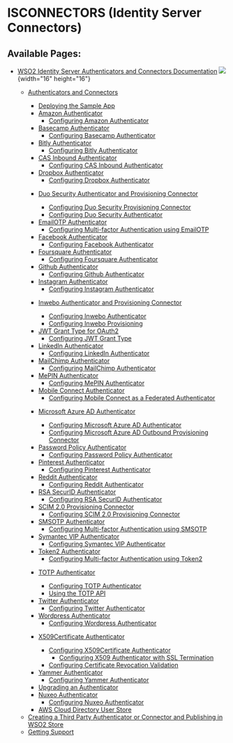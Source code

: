 # ISCONNECTORS (Identity Server Connectors)

  
  

## Available Pages:

-   [WSO2 Identity Server Authenticators and Connectors
    Documentation](WSO2-Identity-Server-Authenticators-and-Connectors-Documentation)
    ![](images/icons/contenttypes/home-page-16.png){width="16"
    height="16"}
    -   [Authenticators and Connectors](Authenticators-and-Connectors)
        -   [Deploying the Sample App](Deploying-the-Sample-App)

        <!-- -->

        -   [Amazon Authenticator](../../develop/amazon-authenticator)
            -   [Configuring Amazon
                Authenticator](../../develop/amazon-authenticator)

        <!-- -->

        -   [Basecamp Authenticator](../../develop/basecamp-authenticator)
            -   [Configuring Basecamp
                Authenticator](../../develop/basecamp-authenticator)

        <!-- -->

        -   [Bitly Authenticator](Bitly-Authenticator)
            -   [Configuring Bitly
                Authenticator](Configuring-Bitly-Authenticator)

        <!-- -->

        -   [CAS Inbound Authenticator](../../develop/cas-inbound-authenticator)
            -   [Configuring CAS Inbound
                Authenticator](../../develop/cas-inbound-authenticator)

        <!-- -->

        -   [Dropbox Authenticator](Dropbox-Authenticator)
            -   [Configuring Dropbox
                Authenticator](../../develop/dropbox-authenticator)

        <!-- -->

        -   [Duo Security Authenticator and Provisioning
            Connector](Duo-Security-Authenticator-and-Provisioning-Connector)
            -   [Configuring Duo Security Provisioning
                Connector](../../develop/duo-security-provisioning-connector)

            <!-- -->

            -   [Configuring Duo Security
                Authenticator](../../develop/duo-security-authenticator)

        <!-- -->

        -   [EmailOTP Authenticator](EmailOTP-Authenticator)
            -   [Configuring Multi-factor Authentication using
                EmailOTP](../../develop/configuring-multi-factor-authentication-using-emailotp)

        <!-- -->

        -   [Facebook Authenticator](Facebook-Authenticator)
            -   [Configuring Facebook
                Authenticator](../../develop/facebook-authenticator)

        <!-- -->

        -   [Foursquare Authenticator](Foursquare-Authenticator)
            -   [Configuring Foursquare
                Authenticator](Configuring-Foursquare-Authenticator)

        <!-- -->

        -   [Github Authenticator](Github-Authenticator)
            -   [Configuring Github
                Authenticator](Configuring-Github-Authenticator)

        <!-- -->

        -   [Instagram Authenticator](Instagram-Authenticator)
            -   [Configuring Instagram
                Authenticator](Configuring-Instagram-Authenticator)

        <!-- -->

        -   [Inwebo Authenticator and Provisioning
            Connector](Inwebo-Authenticator-and-Provisioning-Connector)
            -   [Configuring Inwebo
                Authenticator](Configuring-Inwebo-Authenticator)

            <!-- -->

            -   [Configuring Inwebo
                Provisioning](Configuring-Inwebo-Provisioning)

        <!-- -->

        -   [JWT Grant Type for OAuth2](../../develop/jwt-grant-type-for-oauth2)
            -   [Configuring JWT Grant
                Type](../../develop/configuring-jwt-grant-type)

        <!-- -->

        -   [LinkedIn Authenticator](LinkedIn-Authenticator)
            -   [Configuring LinkedIn
                Authenticator](Configuring-LinkedIn-Authenticator)

        <!-- -->

        -   [MailChimp Authenticator](MailChimp-Authenticator)
            -   [Configuring MailChimp
                Authenticator](Configuring-MailChimp-Authenticator)

        <!-- -->

        -   [MePIN Authenticator](MePIN-Authenticator)
            -   [Configuring MePIN
                Authenticator](Configuring-MePIN-Authenticator)

        <!-- -->

        -   [Mobile Connect
            Authenticator](Mobile-Connect-Authenticator)
            -   [Configuring Mobile Connect as a Federated
                Authenticator](Configuring-Mobile-Connect-as-a-Federated-Authenticator)

        <!-- -->

        -   [Microsoft Azure AD
            Authenticator](Microsoft-Azure-AD-Authenticator)
            -   [Configuring Microsoft Azure AD
                Authenticator](Configuring-Microsoft-Azure-AD-Authenticator)

            <!-- -->

            -   [Configuring Microsoft Azure AD Outbound Provisioning
                Connector](Configuring-Microsoft-Azure-AD-Outbound-Provisioning-Connector)

        <!-- -->

        -   [Password Policy
            Authenticator](Password-Policy-Authenticator)
            -   [Configuring Password Policy
                Authenticator](Configuring-Password-Policy-Authenticator)

        <!-- -->

        -   [Pinterest Authenticator](Pinterest-Authenticator)
            -   [Configuring Pinterest
                Authenticator](Configuring-Pinterest-Authenticator)

        <!-- -->

        -   [Reddit Authenticator](Reddit-Authenticator)
            -   [Configuring Reddit
                Authenticator](Configuring-Reddit-Authenticator)

        <!-- -->

        -   [RSA SecurID Authenticator](RSA-SecurID-Authenticator)
            -   [Configuring RSA SecurID
                Authenticator](Configuring-RSA-SecurID-Authenticator)

        <!-- -->

        -   [SCIM 2.0 Provisioning
            Connector](SCIM-2.0-Provisioning-Connector)
            -   [Configuring SCIM 2.0 Provisioning
                Connector](Configuring-SCIM-2.0-Provisioning-Connector)

        <!-- -->

        -   [SMSOTP Authenticator](SMSOTP-Authenticator)
            -   [Configuring Multi-factor Authentication using
                SMSOTP](../../develop/configuring-multi-factor-authentication-using-smsotp)

        <!-- -->

        -   [Symantec VIP Authenticator](Symantec-VIP-Authenticator)
            -   [Configuring Symantec VIP
                Authenticator](Configuring-Symantec-VIP-Authenticator)

        <!-- -->

        -   [Token2 Authenticator](Token2-Authenticator)
            -   [Configuring Multi-factor Authentication using
                Token2](../../develop/configuring-multi-factor-authentication-using-token2)

        <!-- -->

        -   [TOTP Authenticator](TOTP-Authenticator)
            -   [Configuring TOTP
                Authenticator](Configuring-TOTP-Authenticator)

            <!-- -->

            -   [Using the TOTP API](../../develop/using-the-totp-api)

        <!-- -->

        -   [Twitter Authenticator](Twitter-Authenticator)
            -   [Configuring Twitter
                Authenticator](Configuring-Twitter-Authenticator)

        <!-- -->

        -   [Wordpress Authenticator](Wordpress-Authenticator)
            -   [Configuring Wordpress
                Authenticator](Configuring-Wordpress-Authenticator)

        <!-- -->

        -   [X509Certificate
            Authenticator](X509Certificate-Authenticator)
            -   [Configuring X509Certificate
                Authenticator](Configuring-X509Certificate-Authenticator)
                -   [Configuring X509 Authenticator with SSL
                    Termination](Configuring-X509-Authenticator-with-SSL-Termination)

            <!-- -->

            -   [Configuring Certificate Revocation
                Validation](../../develop/certificate-revocation-validation)

        <!-- -->

        -   [Yammer Authenticator](Yammer-Authenticator)
            -   [Configuring Yammer
                Authenticator](Configuring-Yammer-Authenticator)

        <!-- -->

        -   [Upgrading an Authenticator](../../develop/upgrading-an-authenticator)

        <!-- -->

        -   [Nuxeo Authenticator](Nuxeo-Authenticator)
            -   [Configuring Nuxeo
                Authenticator](Configuring-Nuxeo-Authenticator)

        <!-- -->

        -   [AWS Cloud Directory User
            Store](../../develop/authenticators-and-connectors)

    <!-- -->

    -   [Creating a Third Party Authenticator or Connector and
        Publishing in WSO2
        Store](../../develop/creating-a-third-party-authenticator-or-connector-and-publishing-in-wso2-store)

    <!-- -->

    -   [Getting Support](../../develop/getting-support)

